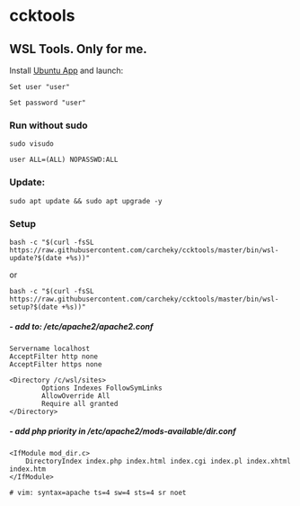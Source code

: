 # ccktools
## WSL Tools. Only for me.

Install [Ubuntu App](https://www.microsoft.com/es-es/p/ubuntu-1804-lts/9n9tngvndl3q#activetab=pivot:overviewtab) and launch:

    Set user "user"

    Set password "user"


### Run without sudo
```
sudo visudo
```
```
user ALL=(ALL) NOPASSWD:ALL
```

### Update:
```
sudo apt update && sudo apt upgrade -y
```

### Setup
```
bash -c "$(curl -fsSL https://raw.githubusercontent.com/carcheky/ccktools/master/bin/wsl-update?$(date +%s))"
```
or
```
bash -c "$(curl -fsSL https://raw.githubusercontent.com/carcheky/ccktools/master/bin/wsl-setup?$(date +%s))"
```


##### - add to: /etc/apache2/apache2.conf

```
Servername localhost
AcceptFilter http none
AcceptFilter https none

<Directory /c/wsl/sites>
        Options Indexes FollowSymLinks
        AllowOverride All
        Require all granted
</Directory>
```

##### - add php priority in /etc/apache2/mods-available/dir.conf

```
<IfModule mod_dir.c>
    DirectoryIndex index.php index.html index.cgi index.pl index.xhtml index.htm
</IfModule>

# vim: syntax=apache ts=4 sw=4 sts=4 sr noet
```
